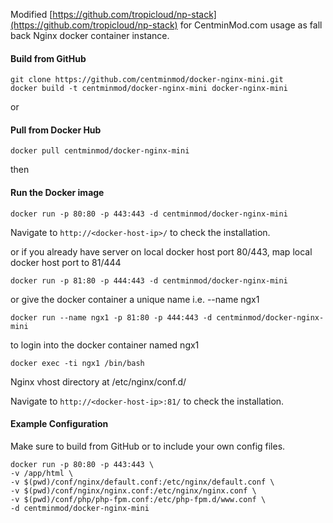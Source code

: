Modified [https://github.com/tropicloud/np-stack](https://github.com/tropicloud/np-stack) for CentminMod.com usage as fall back Nginx docker container instance.

#### Build from GitHub
    git clone https://github.com/centminmod/docker-nginx-mini.git
    docker build -t centminmod/docker-nginx-mini docker-nginx-mini
    

or

#### Pull from Docker Hub
    docker pull centminmod/docker-nginx-mini
    

then

#### Run the Docker image
    docker run -p 80:80 -p 443:443 -d centminmod/docker-nginx-mini 
  
Navigate to `http://<docker-host-ip>/` to check the installation.

or if you already have server on local docker host port 80/443, map local docker host port to 81/444

    docker run -p 81:80 -p 444:443 -d centminmod/docker-nginx-mini

or give the docker container a unique name i.e. --name ngx1

    docker run --name ngx1 -p 81:80 -p 444:443 -d centminmod/docker-nginx-mini

to login into the docker container named ngx1

    docker exec -ti ngx1 /bin/bash

Nginx vhost directory at /etc/nginx/conf.d/

Navigate to `http://<docker-host-ip>:81/` to check the installation.

#### Example Configuration
Make sure to build from GitHub or to include your own config files.

    docker run -p 80:80 -p 443:443 \
    -v /app/html \
    -v $(pwd)/conf/nginx/default.conf:/etc/nginx/default.conf \
    -v $(pwd)/conf/nginx/nginx.conf:/etc/nginx/nginx.conf \
    -v $(pwd)/conf/php/php-fpm.conf:/etc/php-fpm.d/www.conf \
    -d centminmod/docker-nginx-mini
    
